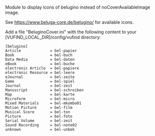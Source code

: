 Module to display icons of belugino instead of noCoverAvailableImage image.

See https://www.beluga-core.de/belugino/ for available icons.

Add a file "BeluginoCover.ini" with the following content to your [VUFIND_LOCAL_DIR]/config/vufind directory:

```
[belugino]
Article             = bel-papier
Book                = bel-buch
Data Media          = bel-daten
eBook               = bel-buche
electronic Article  = bel-papiere
electronic Resource = bel-leere
eJournal            = bel-zeite
Game                = bel-spiel
Journal             = bel-zeit
Manuscript          = bel-schreiben
Map                 = bel-karte
Microform           = bel-micro
Mixed Materials     = bel-mkombo01
Motion Picture      = bel-film
Musical Score       = bel-ton
Picture             = bel-foto
Serial Volume       = bel-zeit
Sound Recording     = bel-note02
unknown             = bel-unbek
```